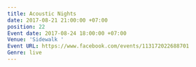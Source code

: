 ```yaml
---
title: Acoustic Nights
date: 2017-08-21 21:00:00 +07:00
position: 22
Event date: 2017-08-24 18:00:00 +07:00
Venue: 'Sidewalk '
Event URL: https://www.facebook.com/events/113172022688701
Genre: live
---
```


